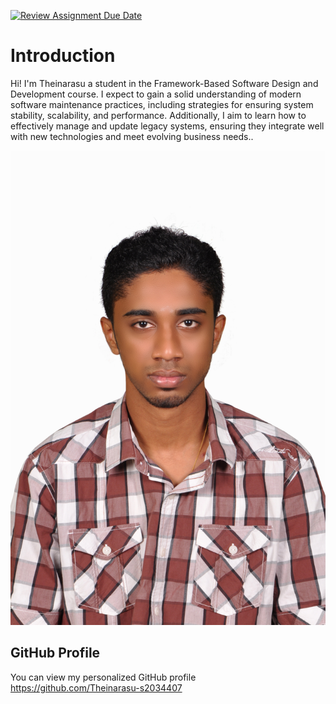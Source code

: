 [![Review Assignment Due Date](https://classroom.github.com/assets/deadline-readme-button-22041afd0340ce965d47ae6ef1cefeee28c7c493a6346c4f15d667ab976d596c.svg)](https://classroom.github.com/a/0MOLbOcH)
# Introduction
Hi! I'm Theinarasu a student in the Framework-Based Software Design and Development course. 
I expect to gain a solid understanding of modern software maintenance practices, including strategies for ensuring system stability, scalability, and performance. Additionally, I aim to learn how to effectively manage and update legacy systems, ensuring they integrate well with new technologies and meet evolving business needs..

![My Image](myimage.jpg)  <!-- Link to the uploaded image -->

## GitHub Profile

You can view my personalized GitHub profile https://github.com/Theinarasu-s2034407

